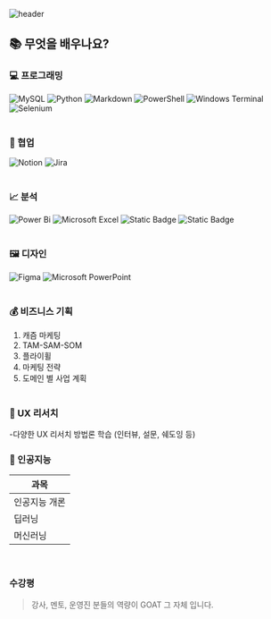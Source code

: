 ![header](https://capsule-render.vercel.app/api?type=soft&color=0147FF&height=300&section=header&text=이스트소프트%20WASSUP%20%20AI%20기획자%20과정%201기&fontSize=40&fontColor=ffffff)

## 📚 무엇을 배우나요?

### 💻 프로그래밍
![MySQL](https://img.shields.io/badge/mysql-%2300f.svg?style=for-the-badge&logo=mysql&logoColor=white)
![Python](https://img.shields.io/badge/python-3670A0?style=for-the-badge&logo=python&logoColor=ffdd54)
![Markdown](https://img.shields.io/badge/markdown-%23000000.svg?style=for-the-badge&logo=markdown&logoColor=white)
![PowerShell](https://img.shields.io/badge/PowerShell-%235391FE.svg?style=for-the-badge&logo=powershell&logoColor=white)
![Windows Terminal](https://img.shields.io/badge/Windows%20Terminal-%234D4D4D.svg?style=for-the-badge&logo=windows-terminal&logoColor=white)
![Selenium](https://img.shields.io/badge/-selenium-%43B02A?style=for-the-badge&logo=selenium&logoColor=white)
<br/><br/>
### 🤝 협업
![Notion](https://img.shields.io/badge/Notion-%23000000.svg?style=for-the-badge&logo=notion&logoColor=white)
![Jira](https://img.shields.io/badge/jira-%230A0FFF.svg?style=for-the-badge&logo=jira&logoColor=white)
<br/><br/>
### 📈 분석
![Power Bi](https://img.shields.io/badge/power_bi-F2C811?style=for-the-badge&logo=powerbi&logoColor=black)
![Microsoft Excel](https://img.shields.io/badge/Microsoft_Excel-217346?style=for-the-badge&logo=microsoft-excel&logoColor=white)
![Static Badge](https://img.shields.io/badge/amplitute-amplitute?style=for-the-badge&color=FB3D6C)
![Static Badge](https://img.shields.io/badge/google_Analytics-ga?style=for-the-badge&color=EC7C09)
<br/><br/>

### 🖼 디자인
![Figma](https://img.shields.io/badge/figma-%23F24E1E.svg?style=for-the-badge&logo=figma&logoColor=white)
![Microsoft PowerPoint](https://img.shields.io/badge/Microsoft_PowerPoint-B7472A?style=for-the-badge&logo=microsoft-powerpoint&logoColor=white)
<br/><br/>

### 💰 비즈니스 기획
1. 캐즘 마케팅
2. TAM-SAM-SOM
3. 플라이휠
4. 마케팅 전략
5. 도메인 별 사업 계획
<br/><br/>

### 🎤 UX 리서치
-다양한 UX 리서치 방법론 학습 (인터뷰, 설문, 쉐도잉 등)
<br/>

### 🤖 인공지능
|과목|
|------|
|인공지능 개론|
|딥러닝|
|머신러닝|
<br/>

### 수강평
> 강사, 멘토, 운영진 분들의 역량이 GOAT 그 자체 입니다.

